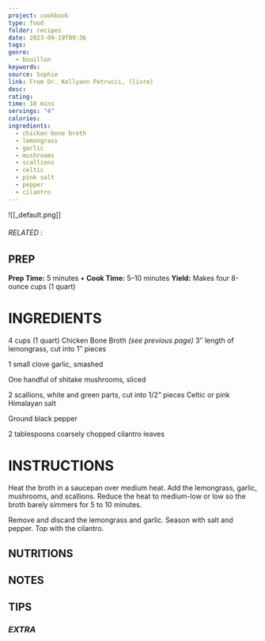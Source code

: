 ```yaml
---
project: cookbook
type: food
folder: recipes
date: 2023-09-19T09:36
tags: 
genre:
  - bouillon
keywords: 
source: Sophie
link: From Dr. Kellyann Petrucci, (livre)
desc: 
rating: 
time: 10 mins
servings: "4"
calories: 
ingredients:
  - chicken bone broth
  - lemongrass
  - garlic
  - mushrooms
  - scallions
  - celtic
  - pink salt
  - pepper
  - cilantro
---
```


![[_default.png]]
###### *RELATED* : 


## PREP

**Prep Time:** 5 minutes • **Cook Time:** 5–10 minutes **Yield:** Makes four 8-ounce cups (1 quart)

# INGREDIENTS

4 cups (1 quart) Chicken Bone Broth _(see previous page)_ 3′′ length of lemongrass, cut into 1′′ pieces

1 small clove garlic, smashed

One handful of shitake mushrooms, sliced

2 scallions, white and green parts, cut into 1/2” pieces Celtic or pink Himalayan salt

Ground black pepper

2 tablespoons coarsely chopped cilantro leaves

# INSTRUCTIONS

Heat the broth in a saucepan over medium heat. Add the lemongrass, garlic, mushrooms, and scallions. Reduce the heat to medium-low or low so the broth barely simmers for 5 to 10 minutes.
  
Remove and discard the lemongrass and garlic. Season with salt and pepper. Top with the cilantro.


## NUTRITIONS



## NOTES



## TIPS



### *EXTRA*




